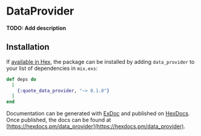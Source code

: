 # DataProvider

**TODO: Add description**

## Installation

If [available in Hex](https://hex.pm/docs/publish), the package can be installed
by adding `data_provider` to your list of dependencies in `mix.exs`:

```elixir
def deps do
  [
    {:quote_data_provider, "~> 0.1.0"}
  ]
end
```

Documentation can be generated with [ExDoc](https://github.com/elixir-lang/ex_doc)
and published on [HexDocs](https://hexdocs.pm). Once published, the docs can
be found at [https://hexdocs.pm/data_provider](https://hexdocs.pm/data_provider).

